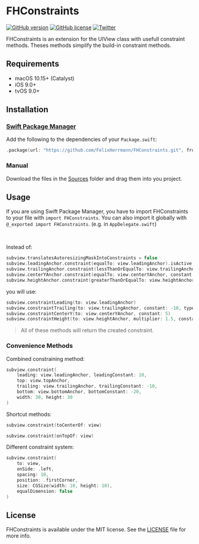 # FHConstraints

<p align="left">
<a href="https://github.com/FelixHerrmann/FHConstraints/releases"><img alt="GitHub version" src="https://img.shields.io/github/v/release/FelixHerrmann/FHConstraints"></a>
<a href="https://github.com/FelixHerrmann/FHConstraints/blob/master/LICENSE"><img alt="GitHub license" src="https://img.shields.io/github/license/FelixHerrmann/FHConstraints"></a>
<a href="https://twitter.com/intent/tweet?text=Wow:&url=https%3A%2F%2Fgithub.com%2FFelixHerrmann%2FFHConstraints"><img alt="Twitter" src="https://img.shields.io/twitter/url?style=social&url=https%3A%2F%2Fgithub.com%2FFelixHerrmann%2FFHConstraints"></a>
</p>

FHConstraints is an extension for the UIView class with usefull constraint methods.
Theses methods simplify the build-in constraint methods.

## Requirements
- macOS 10.15+ (Catalyst)
- iOS 9.0+
- tvOS 9.0+

## Installation

### [Swift Package Manager](https://swift.org/package-manager/)

Add the following to the dependencies of your `Package.swift`:

```swift
.package(url: "https://github.com/FelixHerrmann/FHConstraints.git", from: "x.x.x")
```

### Manual

Download the files in the [Sources](https://github.com/FelixHerrmann/FHConstraints/tree/master/Sources) folder and drag them into you project.

## Usage

If you are using Swift Package Manager, you have to import FHConstraints to your file with `import FHConstraints`.
You can also import it globally with `@_exported import FHConstraints`. (e.g. in `AppDelegate.swift`)

<br>

Instead of: 
```swift
subview.translatesAutoresizingMaskIntoConstraints = false
subview.leadingAnchor.constraint(equalTo: view.leadingAnchor).isActive = true
subview.trailingAnchor.constraint(lessThanOrEqualTo: view.trailingAnchor, constant: -10).isActive = true
subview.centerYAnchor.constraint(equalTo: view.centerYAnchor, constant: 5).isActive = true
subview.heightAnchor.constraint(greaterThanOrEqualTo: view.heightAnchor, multiplier: 1.5, constant: 20).isActive = true
```

you will use:
```swift
subview.constraintLeading(to: view.leadingAnchor)
subview.constraintTrailing(to: view.trailingAnchor, constant: -10, type: .lessThanOrEqualTo)
subview.constraintCenterY(to: view.centerYAnchor, constant: 5)
subview.constraintHeight(to: view.heightAnchor, multiplier: 1.5, constant: 20, type: .greaterThanOrEqualTo)
```
>All of these methods will return the created constraint.

### Convenience Methods

Combined constraining method:
```swift
subview.constraint(
    leading: view.leadingAnchor, leadingConstant: 10,
    top: view.topAnchor,
    trailing: view.trailingAnchor, trailingConstant: -10,
    bottom: view.bottomAnchor, bottomConstant: -20,
    width: 30, height: 30
)
```

Shortcut methods:
```swift
subview.constraint(toCenterOf: view)
```
```swift
subview.constraint(onTopOf: view)
```

Different constraint system:
```swift
subview.constraint(
    to: view,
    onSide: .left,
    spacing: 10,
    position: .firstCorner,
    size: CGSize(width: 10, height: 10),
    equalDimension: false
)
```

## License

FHConstraints is available under the MIT license. See the [LICENSE](https://github.com/FelixHerrmann/FHConstraints/blob/master/LICENSE) file for more info.
